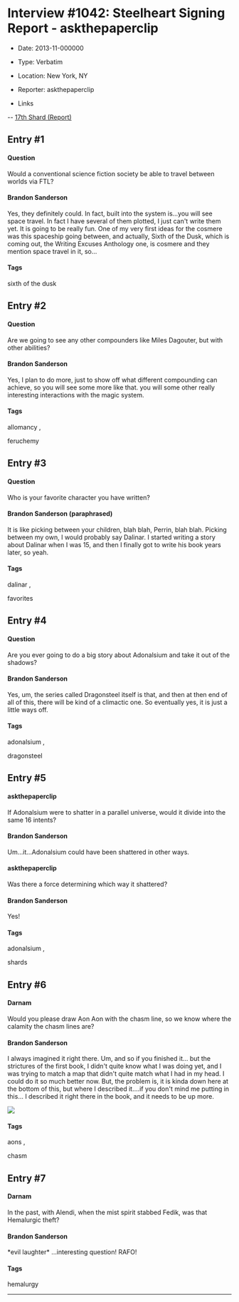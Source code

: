 # Interview #1042: Steelheart Signing Report - askthepaperclip

- Date: 2013-11-000000

- Type: Verbatim

- Location: New York, NY

- Reporter: askthepaperclip

- Links

-- [17th Shard (Report)](http://www.17thshard.com/forum/topic/4619-new-york-signing-report/)


## Entry #1

#### Question

Would a conventional science fiction society be able to travel between worlds via FTL?

#### Brandon Sanderson

Yes, they definitely could. In fact, built into the system is...you will see space travel. In fact I have several of them plotted, I just can't write them yet. It is going to be really fun. One of my very first ideas for the cosmere was this spaceship going between, and actually, Sixth of the Dusk, which is coming out, the Writing Excuses Anthology one, is cosmere and they mention space travel in it, so...

#### Tags

sixth of the dusk

## Entry #2

#### Question

Are we going to see any other compounders like Miles Dagouter, but with other abilities?

#### Brandon Sanderson

Yes, I plan to do more, just to show off what different compounding can achieve, so you will see some more like that. you will some other really interesting interactions with the magic system.

#### Tags

allomancy
,

feruchemy

## Entry #3

#### Question

Who is your favorite character you have written?

#### Brandon Sanderson (paraphrased)

It is like picking between your children, blah blah, Perrin, blah blah. Picking between my own, I would probably say Dalinar. I started writing a story about Dalinar when I was 15, and then I finally got to write his book years later, so yeah.

#### Tags

dalinar
,

favorites

## Entry #4

#### Question

Are you ever going to do a big story about Adonalsium and take it out of the shadows?

#### Brandon Sanderson

Yes, um, the series called Dragonsteel itself is that, and then at then end of all of this, there will be kind of a climactic one. So eventually yes, it is just a little ways off.

#### Tags

adonalsium
,

dragonsteel

## Entry #5

#### askthepaperclip

If Adonalsium were to shatter in a parallel universe, would it divide into the same 16 intents?

#### Brandon Sanderson

Um...it...Adonalsium could have been shattered in other ways.

#### askthepaperclip

Was there a force determining which way it shattered?

#### Brandon Sanderson

Yes!

#### Tags

adonalsium
,

shards

## Entry #6

#### Darnam

Would you please draw Aon Aon with the chasm line, so we know where the calamity the chasm lines are?

#### Brandon Sanderson

I always imagined it right there. Um, and so if you finished it... but the strictures of the first book, I didn't quite know what I was doing yet, and I was trying to match a map that didn't quite match what I had in my head. I could do it so much better now. But, the problem is, it is kinda down here at the bottom of this, but where I described it....if you don't mind me putting in this... I described it right there in the book, and it needs to be up more.

![](http://www.17thshard.com/forum/uploads/monthly_11_2013/post-3132-0-94199500-1384686294.jpg)

#### Tags

aons
,

chasm

## Entry #7

#### Darnam

In the past, with Alendi, when the mist spirit stabbed Fedik, was that Hemalurgic theft?

#### Brandon Sanderson

\*evil laughter\* ...interesting question! RAFO!

#### Tags

hemalurgy


---

